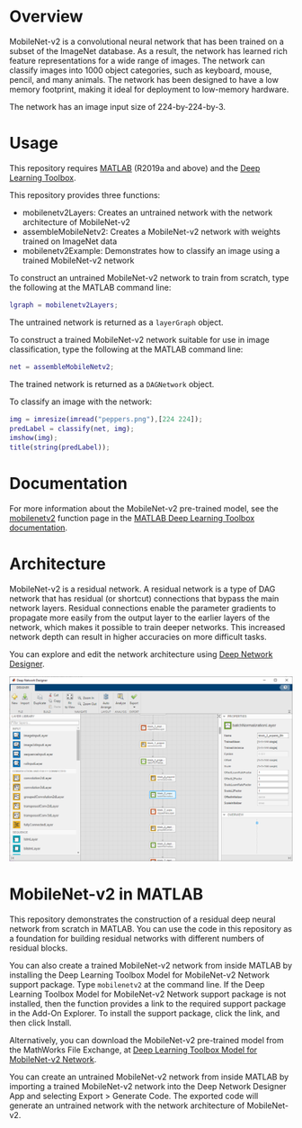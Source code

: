 # Overview

MobileNet-v2 is a convolutional neural network that has been trained on a subset of the ImageNet database. As a result, the network has learned rich feature representations for a wide range of images. The network can classify images into 1000 object categories, such as keyboard, mouse, pencil, and many animals. The network has been designed to have a low memory footprint, making it ideal for deployment to low-memory hardware.

The network has an image input size of 224-by-224-by-3. 

# Usage

This repository requires [MATLAB](https://www.mathworks.com/products/matlab.html) (R2019a and above) and the [Deep Learning Toolbox](https://www.mathworks.com/products/deep-learning.html).

This repository provides three functions:
- mobilenetv2Layers: Creates an untrained network with the network architecture of MobileNet-v2
- assembleMobileNetv2: Creates a MobileNet-v2 network with weights trained on ImageNet data
- mobilenetv2Example: Demonstrates how to classify an image using a trained MobileNet-v2 network

To construct an untrained MobileNet-v2 network to train from scratch, type the following at the MATLAB command line:
```matlab
lgraph = mobilenetv2Layers;
```
The untrained network is returned as a `layerGraph` object.

To construct a trained MobileNet-v2 network suitable for use in image classification, type the following at the MATLAB command line: 
```matlab
net = assembleMobileNetv2;
```
The trained network is returned as a `DAGNetwork` object.

To classify an image with the network:
```matlab
img = imresize(imread("peppers.png"),[224 224]);
predLabel = classify(net, img);
imshow(img);
title(string(predLabel));
```

# Documentation

For more information about the MobileNet-v2 pre-trained model, see the [mobilenetv2](https://www.mathworks.com/help/deeplearning/ref/mobilenetv2.html) function page in the [MATLAB Deep Learning Toolbox documentation](https://www.mathworks.com/help/deeplearning/index.html).

# Architecture

MobileNet-v2 is a residual network. A residual network is a type of DAG network that has residual (or shortcut) connections that bypass the main network layers. Residual connections enable the parameter gradients to propagate more easily from the output layer to the earlier layers of the network, which makes it possible to train deeper networks. This increased network depth can result in higher accuracies on more difficult tasks.

You can explore and edit the network architecture using [Deep Network Designer](https://www.mathworks.com/help/deeplearning/ug/build-networks-with-deep-network-designer.html).

![MobileNet-v2 in Deep Network Designer](images/mobilenetv2_deepNetworkDesigner.PNG "MobileNet-v2 in Deep Network Designer")

# MobileNet-v2 in MATLAB

This repository demonstrates the construction of a residual deep neural network from scratch in MATLAB. You can use the code in this repository as a foundation for building residual networks with different numbers of residual blocks.

You can also create a trained MobileNet-v2 network from inside MATLAB by installing the Deep Learning Toolbox Model for MobileNet-v2 Network support package. Type `mobilenetv2` at the command line. If the Deep Learning Toolbox Model for MobileNet-v2 Network support package is not installed, then the function provides a link to the required support package in the Add-On Explorer. To install the support package, click the link, and then click Install.

Alternatively, you can download the MobileNet-v2 pre-trained model from the MathWorks File Exchange, at [Deep Learning Toolbox Model for MobileNet-v2 Network](https://www.mathworks.com/matlabcentral/fileexchange/70986-deep-learning-toolbox-model-for-mobilenet-v2-network). 

You can create an untrained MobileNet-v2 network from inside MATLAB by importing a trained MobileNet-v2 network into the Deep Network Designer App and selecting Export > Generate Code. The exported code will generate an untrained network with the network architecture of MobileNet-v2.

